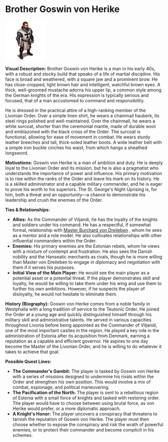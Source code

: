 # Brother Goswin von Herike

![alt text](brother_goswin.png)

**Visual Description:**
Brother Goswin von Herike is a man in his early 40s, with a robust and stocky build that speaks of a life of martial discipline. His face is broad and weathered, with a square jaw and a prominent brow. He has close-cropped, light brown hair and intelligent, watchful brown eyes. A thick, well-groomed mustache adorns his upper lip, a common style among the German knights of the era. His expression is typically serious and focused, that of a man accustomed to command and responsibility.

He is dressed in the practical attire of a high-ranking member of the Livonian Order. Over a simple linen shirt, he wears a chainmail hauberk, its steel rings polished and well-maintained. Over the chainmail, he wears a white surcoat, shorter than the ceremonial mantle, made of durable wool and emblazoned with the black cross of the Order. The surcoat is functional, allowing for ease of movement in combat. He wears sturdy leather breeches and tall, thick-soled leather boots. A wide leather belt with a simple iron buckle cinches his waist, from which hangs a sheathed longsword.

**Motivations:**
Goswin von Herike is a man of ambition and duty. He is deeply loyal to the Livonian Order and its mission, but he is also a pragmatist who understands the importance of power and influence. His primary motivation is to rise within the ranks of the Order and leave his mark on its history. He is a skilled administrator and a capable military commander, and he is eager to prove his worth to his superiors. The St. George's Night Uprising is, for him, both a threat and an opportunity—a chance to demonstrate his leadership and crush the enemies of the Order.

**Ties & Relationships:**
*   **Allies:** As the Commander of Viljandi, he has the loyalty of the knights and soldiers under his command. He has a respectful, if somewhat formal, relationship with [Master Burchard von Dreileben](master_burchard_von_dreileben.md) , whom he sees as a mentor and a role model. He also cultivates relationships with other influential commanders within the Order.
*   **Enemies:** His primary enemies are the Estonian rebels, whom he views with a mixture of contempt and frustration. He also sees the Danish nobility and the Hanseatic merchants as rivals, though he is more willing than Master von Dreileben to engage in diplomacy and negotiation with them if it serves his purposes.
*   **Initial View of the Main Player:** He would see the main player as a potential asset or a potential threat. If the player demonstrates skill and loyalty, he would be willing to take them under his wing and use them to further his own ambitions. However, if he suspects the player of disloyalty, he would not hesitate to eliminate them.

**History (Biography):**
Goswin von Herike comes from a noble family in Westphalia with a long tradition of service to the Teutonic Order. He joined the Order at a young age and quickly distinguished himself through his military skill and administrative talents. He served in various capacities throughout Livonia before being appointed as the Commander of Viljandi, one of the most important castles in the region. He played a key role in the administration of Estonia after its acquisition from Denmark, earning a reputation as a capable and efficient governor. He aspires to one day become the Master of the Livonian Order, and he is willing to do whatever it takes to achieve that goal.

**Possible Quest Lines:**
*   **The Commander's Gambit:** The player is tasked by Goswin von Herike with a series of missions designed to undermine his rivals within the Order and strengthen his own position. This would involve a mix of combat, espionage, and political maneuvering.
*   **The Pacification of the North:** The player is sent to a rebellious region of Estonia with a small force of knights and tasked with restoring order. The player would have to choose between using brutal force, as von Herike would prefer, or a more diplomatic approach.
*   **A Knight's Honor:** The player uncovers a conspiracy that threatens to tarnish the reputation of Goswin von Herike. The player must then choose whether to expose the conspiracy and risk the wrath of powerful enemies, or to protect their commander and become complicit in his schemes.
